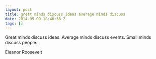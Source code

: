 ```yaml
---
layout: post
title: great minds discuss ideas average minds discuss
date: 2014-05-09 18:40:58 Z
tags: []
---
```

Great minds discuss ideas. Average minds discuss events. Small minds discuss people.

Eleanor Roosevelt

